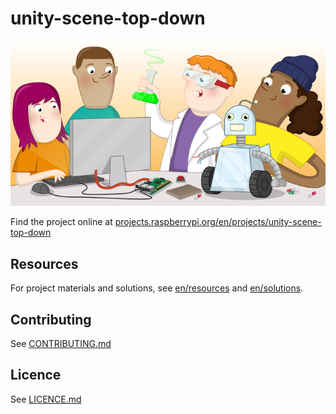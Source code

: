 # unity-scene-top-down

![unity-scene-top-down](banner.png)

Find the project online at [projects.raspberrypi.org/en/projects/unity-scene-top-down](https://projects.raspberrypi.org/en/projects/unity-scene-top-down)

## Resources
For project materials and solutions, see [en/resources](https://github.com/raspberrypilearning/unity-scene-top-down/tree/master/en/resources) and [en/solutions](https://github.com/raspberrypilearning/unity-scene-top-down/tree/master/en/solutions).

## Contributing
See [CONTRIBUTING.md](CONTRIBUTING.md)

## Licence
 See [LICENCE.md](LICENCE.md)